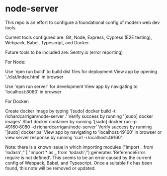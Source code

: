 # node-server

This repo is an effort to configure a foundational config of modern web dev tools.

Current tools configured are: Git, Node, Express, Cypress (E2E testing), Webpack, Babel,
Typescript, and Docker. 

Future tools to be included are: Sentry.io (error reporting)

For Node:

Use 'npm run build' to build dist files for deployment
View app by opening './dist/index.html' in browser

Use 'npm run server' for development
View app by navigating to 'localhost:8080' in browser

For Docker:

Create docker image by typing '[sudo] docker build -t richardcarrigan/node-server .'
Verify success by running '[sudo] docker images'
Start docker container by running '[sudo] docker run -p 49160:8080 -d richardcarrigan/node-server'
Verify success by running '[sudo] docker ps'
View app by navigating to 'localhost:49160' in browser or view server response by running 'curl -i localhost:49160'

Note: there is a known issue in which importing modules ("import _ from 'lodash';" | "import * as _ from 'lodash';")
generates 'ReferenceError: require is not defined'. This seems to be an error caused by the current config of Webpack, Babel, and Typescript. Once a suitable fix has been found, this note will be removed or updated.
